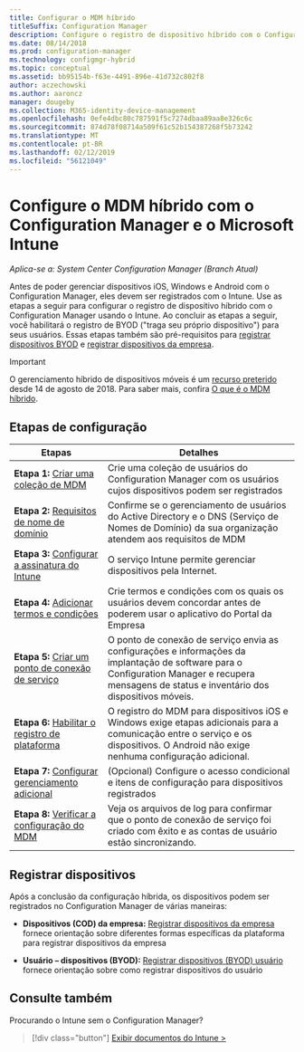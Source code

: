 ```yaml
---
title: Configurar o MDM híbrido
titleSuffix: Configuration Manager
description: Configure o registro de dispositivo híbrido com o Configuration Manager e o Intune.
ms.date: 08/14/2018
ms.prod: configuration-manager
ms.technology: configmgr-hybrid
ms.topic: conceptual
ms.assetid: bb95154b-f63e-4491-896e-41d732c802f8
author: aczechowski
ms.author: aaroncz
manager: dougeby
ms.collection: M365-identity-device-management
ms.openlocfilehash: 0efe4dbc80c787591f5c7274dbaa89aa8e326c6c
ms.sourcegitcommit: 874d78f08714a509f61c52b154387268f5b73242
ms.translationtype: MT
ms.contentlocale: pt-BR
ms.lasthandoff: 02/12/2019
ms.locfileid: "56121049"
---
```

# <a name="set-up-hybrid-mdm-with-configuration-manager-and-microsoft-intune"></a>Configure o MDM híbrido com o Configuration Manager e o Microsoft Intune

*Aplica-se a: System Center Configuration Manager (Branch Atual)*


Antes de poder gerenciar dispositivos iOS, Windows e Android com o Configuration Manager, eles devem ser registrados com o Intune. Use as etapas a seguir para configurar o registro de dispositivo híbrido com o Configuration Manager usando o Intune. Ao concluir as etapas a seguir, você habilitará o registro de BYOD ("traga seu próprio dispositivo") para seus usuários. Essas etapas também são pré-requisitos para [registrar dispositivos BYOD](enroll-hybrid-ios-mac.md) e [registrar dispositivos da empresa](enroll-company-owned-devices.md).

> [!Important]  
> O gerenciamento híbrido de dispositivos móveis é um [recurso preterido](/sccm/core/plan-design/changes/deprecated/removed-and-deprecated-cmfeatures) desde 14 de agosto de 2018. Para saber mais, confira [O que é o MDM híbrido](/sccm/mdm/understand/hybrid-mobile-device-management).<!--Intune feature 2683117-->  



## <a name="set-up-steps"></a>Etapas de configuração

 |Etapas|Detalhes|  
 |-----------|-------------|  
 |**Etapa 1:** [Criar uma coleção de MDM](create-mdm-collection.md)|Crie uma coleção de usuários do Configuration Manager com os usuários cujos dispositivos podem ser registrados|  
 |**Etapa 2:** [Requisitos de nome de domínio](confirm-dns.md)|Confirme se o gerenciamento de usuários do Active Directory e o DNS (Serviço de Nomes de Domínio) da sua organização atendem aos requisitos de MDM|
 |**Etapa 3:** [Configurar a assinatura do Intune](configure-intune-subscription.md)|O serviço Intune permite gerenciar dispositivos pela Internet.|  
 |**Etapa 4:** [Adicionar termos e condições](terms-and-conditions.md)| Crie termos e condições com os quais os usuários devem concordar antes de poderem usar o aplicativo do Portal da Empresa|
 |**Etapa 5:** [Criar um ponto de conexão de serviço](create-service-connection-point.md)|O ponto de conexão de serviço envia as configurações e informações da implantação de software para o Configuration Manager e recupera mensagens de status e inventário dos dispositivos móveis. |  
 |**Etapa 6:** [Habilitar o registro de plataforma](enable-platform-enrollment.md)|O registro do MDM para dispositivos iOS e Windows exige etapas adicionais para a comunicação entre o serviço e os dispositivos. O Android não exige nenhuma configuração adicional.|  
 |**Etapa 7:** [Configurar gerenciamento adicional](set-up-additional-management.md)|(Opcional) Configure o acesso condicional e itens de configuração para dispositivos registrados|
 |**Etapa 8:** [Verificar a configuração do MDM](verify-mdm-configuration.md)|Veja os arquivos de log para confirmar que o ponto de conexão de serviço foi criado com êxito e as contas de usuário estão sincronizando.|



## <a name="enroll-devices"></a>Registrar dispositivos

Após a conclusão da configuração híbrida, os dispositivos podem ser registrados no Configuration Manager de várias maneiras:

- **Dispositivos (COD) da empresa:** [Registrar dispositivos da empresa](enroll-company-owned-devices.md) fornece orientação sobre diferentes formas específicas da plataforma para registrar dispositivos da empresa  

- **Usuário – dispositivos (BYOD):** [Registrar dispositivos (BYOD) usuário](enroll-hybrid-ios-mac.md) fornece orientação sobre como registrar dispositivos do usuário  



## <a name="see-also"></a>Consulte também

Procurando o Intune sem o Configuration Manager?
> [!div class="button"]
> [Exibir documentos do Intune >](https://docs.microsoft.com/intune/deploy-use/enroll-devices-in-microsoft-intune)


